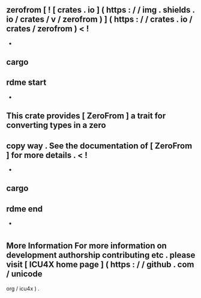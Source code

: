 #
zerofrom
[
!
[
crates
.
io
]
(
https
:
/
/
img
.
shields
.
io
/
crates
/
v
/
zerofrom
)
]
(
https
:
/
/
crates
.
io
/
crates
/
zerofrom
)
<
!
-
-
cargo
-
rdme
start
-
-
>
This
crate
provides
[
ZeroFrom
]
a
trait
for
converting
types
in
a
zero
-
copy
way
.
See
the
documentation
of
[
ZeroFrom
]
for
more
details
.
<
!
-
-
cargo
-
rdme
end
-
-
>
#
#
More
Information
For
more
information
on
development
authorship
contributing
etc
.
please
visit
[
ICU4X
home
page
]
(
https
:
/
/
github
.
com
/
unicode
-
org
/
icu4x
)
.

